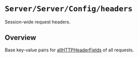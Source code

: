# ``Server/Server/Config/headers``

Session-wide request headers.

## Overview

Base key-value pairs for [allHTTPHeaderFields](https://developer.apple.com/documentation/foundation/urlrequest/2011502-allhttpheaderfields) of all requests.
